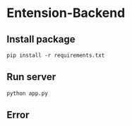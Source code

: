# Entension-Backend

## Install package
```
pip install -r requirements.txt
```

## Run server
```
python app.py
```

## Error